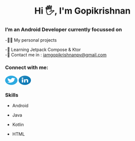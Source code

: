 <H1 align="center">Hi 🖐️, I'm Gopikrishnan</H1>
<H3>I’m an Android Developer currently focussed on</H3>
-👨‍💻 My personal projects

-🌱 Learning Jetpack Compose & Ktor<br>
-🤙 Contact me in : iamgopikrishnanpv@gmail.com
<h3 align="left">Connect with me:</h3>
<p align="left">
<a href="https://twitter.com/Gopikrishnnpv" target="blank"><img align="center" src="https://raw.githubusercontent.com/goputtanz/goputtanz/main/images/twitter.svg" alt="gopi" height="30" width="40" /></a>
<a href="https://www.linkedin.com/in/gopi-krishnan-b46314210" target="blank"><img align="center" src="https://raw.githubusercontent.com/goputtanz/goputtanz/main/images/linkedin.svg" alt="linkedin" height="30" width="40" /></a>
</p>
<H3>Skills</H3>

- Android

- Java


- Kotlin


- HTML


